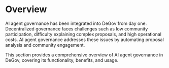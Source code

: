 # Overview

AI agent governance has been integrated into DeGov from day one. Decentralized governance faces challenges such as low community participation, difficulty explaining complex proposals, and high operational costs. AI agent governance addresses these issues by automating proposal analysis and community engagement.

This section provides a comprehensive overview of AI agent governance in DeGov, covering its functionality, benefits, and usage.

